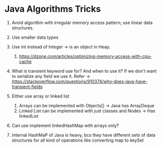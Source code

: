 # Java Algorithms Tricks

1) Avoid algorithm with irregular memory access pattern; use linear data structures.
2) Use smaller data types
3) Use int instead of Integer -> is an object in Heap.
   1. https://dzone.com/articles/optimizing-memory-access-with-cpu-cache


4) What is transient keyword use for? And when to use it?
If we don't want to serialize any field we use it. Refer -> https://stackoverflow.com/questions/910374/why-does-java-have-transient-fields

5) Either use array or linked list 
    1) Arrays can be implemented with Objects[] -> Java has ArrayDeque
    2) Linked List can be implemented with just classes and Nodes -> Has linkedList
    
6) Can use implement linkedHashMap with arrays only?
7) Internal HashMaP of Java is heavy, bcs they have different sets of data structures for all kind of operations like converting map to keySet